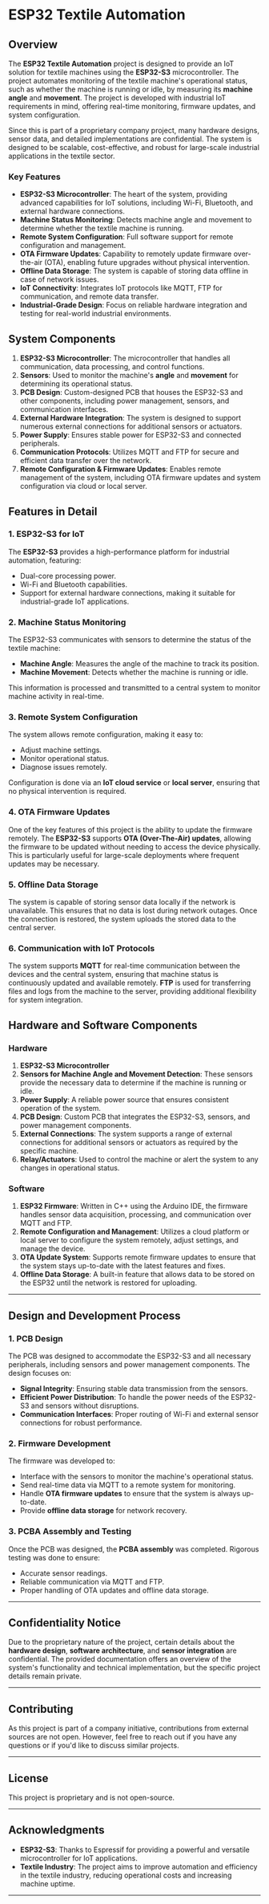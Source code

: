 # ESP32 Textile Automation

## Overview

The **ESP32 Textile Automation** project is designed to provide an IoT solution for textile machines using the **ESP32-S3** microcontroller. The project automates monitoring of the textile machine's operational status, such as whether the machine is running or idle, by measuring its **machine angle** and **movement**. The project is developed with industrial IoT requirements in mind, offering real-time monitoring, firmware updates, and system configuration.

Since this is part of a proprietary company project, many hardware designs, sensor data, and detailed implementations are confidential. The system is designed to be scalable, cost-effective, and robust for large-scale industrial applications in the textile sector.

### Key Features

- **ESP32-S3 Microcontroller**: The heart of the system, providing advanced capabilities for IoT solutions, including Wi-Fi, Bluetooth, and external hardware connections.
- **Machine Status Monitoring**: Detects machine angle and movement to determine whether the textile machine is running.
- **Remote System Configuration**: Full software support for remote configuration and management.
- **OTA Firmware Updates**: Capability to remotely update firmware over-the-air (OTA), enabling future upgrades without physical intervention.
- **Offline Data Storage**: The system is capable of storing data offline in case of network issues.
- **IoT Connectivity**: Integrates IoT protocols like MQTT, FTP for communication, and remote data transfer.
- **Industrial-Grade Design**: Focus on reliable hardware integration and testing for real-world industrial environments.

## System Components

1. **ESP32-S3 Microcontroller**: The microcontroller that handles all communication, data processing, and control functions.
2. **Sensors**: Used to monitor the machine's **angle** and **movement** for determining its operational status.
3. **PCB Design**: Custom-designed PCB that houses the ESP32-S3 and other components, including power management, sensors, and communication interfaces.
4. **External Hardware Integration**: The system is designed to support numerous external connections for additional sensors or actuators.
5. **Power Supply**: Ensures stable power for ESP32-S3 and connected peripherals.
6. **Communication Protocols**: Utilizes MQTT and FTP for secure and efficient data transfer over the network.
7. **Remote Configuration & Firmware Updates**: Enables remote management of the system, including OTA firmware updates and system configuration via cloud or local server.

## Features in Detail

### 1. **ESP32-S3 for IoT**
The **ESP32-S3** provides a high-performance platform for industrial automation, featuring:
- Dual-core processing power.
- Wi-Fi and Bluetooth capabilities.
- Support for external hardware connections, making it suitable for industrial-grade IoT applications.

### 2. **Machine Status Monitoring**
The ESP32-S3 communicates with sensors to determine the status of the textile machine:
- **Machine Angle**: Measures the angle of the machine to track its position.
- **Machine Movement**: Detects whether the machine is running or idle.

This information is processed and transmitted to a central system to monitor machine activity in real-time.

### 3. **Remote System Configuration**
The system allows remote configuration, making it easy to:
- Adjust machine settings.
- Monitor operational status.
- Diagnose issues remotely.

Configuration is done via an **IoT cloud service** or **local server**, ensuring that no physical intervention is required.

### 4. **OTA Firmware Updates**
One of the key features of this project is the ability to update the firmware remotely. The **ESP32-S3** supports **OTA (Over-The-Air) updates**, allowing the firmware to be updated without needing to access the device physically. This is particularly useful for large-scale deployments where frequent updates may be necessary.

### 5. **Offline Data Storage**
The system is capable of storing sensor data locally if the network is unavailable. This ensures that no data is lost during network outages. Once the connection is restored, the system uploads the stored data to the central server.

### 6. **Communication with IoT Protocols**
The system supports **MQTT** for real-time communication between the devices and the central system, ensuring that machine status is continuously updated and available remotely. **FTP** is used for transferring files and logs from the machine to the server, providing additional flexibility for system integration.

## Hardware and Software Components

### Hardware

1. **ESP32-S3 Microcontroller**
2. **Sensors for Machine Angle and Movement Detection**: These sensors provide the necessary data to determine if the machine is running or idle.
3. **Power Supply**: A reliable power source that ensures consistent operation of the system.
4. **PCB Design**: Custom PCB that integrates the ESP32-S3, sensors, and power management components.
5. **External Connections**: The system supports a range of external connections for additional sensors or actuators as required by the specific machine.
6. **Relay/Actuators**: Used to control the machine or alert the system to any changes in operational status.

### Software

1. **ESP32 Firmware**: Written in C++ using the Arduino IDE, the firmware handles sensor data acquisition, processing, and communication over MQTT and FTP.
2. **Remote Configuration and Management**: Utilizes a cloud platform or local server to configure the system remotely, adjust settings, and manage the device.
3. **OTA Update System**: Supports remote firmware updates to ensure that the system stays up-to-date with the latest features and fixes.
4. **Offline Data Storage**: A built-in feature that allows data to be stored on the ESP32 until the network is restored for uploading.

---

## Design and Development Process

### 1. **PCB Design**
The PCB was designed to accommodate the ESP32-S3 and all necessary peripherals, including sensors and power management components. The design focuses on:
- **Signal Integrity**: Ensuring stable data transmission from the sensors.
- **Efficient Power Distribution**: To handle the power needs of the ESP32-S3 and sensors without disruptions.
- **Communication Interfaces**: Proper routing of Wi-Fi and external sensor connections for robust performance.

### 2. **Firmware Development**
The firmware was developed to:
- Interface with the sensors to monitor the machine's operational status.
- Send real-time data via MQTT to a remote system for monitoring.
- Handle **OTA firmware updates** to ensure that the system is always up-to-date.
- Provide **offline data storage** for network recovery.

### 3. **PCBA Assembly and Testing**
Once the PCB was designed, the **PCBA assembly** was completed. Rigorous testing was done to ensure:
- Accurate sensor readings.
- Reliable communication via MQTT and FTP.
- Proper handling of OTA updates and offline data storage.

---

## Confidentiality Notice

Due to the proprietary nature of the project, certain details about the **hardware design**, **software architecture**, and **sensor integration** are confidential. The provided documentation offers an overview of the system's functionality and technical implementation, but the specific project details remain private.

---

## Contributing

As this project is part of a company initiative, contributions from external sources are not open. However, feel free to reach out if you have any questions or if you'd like to discuss similar projects.

---

## License

This project is proprietary and is not open-source.

---

## Acknowledgments

- **ESP32-S3**: Thanks to Espressif for providing a powerful and versatile microcontroller for IoT applications.
- **Textile Industry**: The project aims to improve automation and efficiency in the textile industry, reducing operational costs and increasing machine uptime.

---
